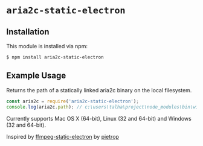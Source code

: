 # `aria2c-static-electron`

## Installation

This module is installed via npm:

```$ npm install aria2c-static-electron```

## Example Usage

Returns the path of a statically linked aria2c binary on the local filesystem.

```javascript
const aria2c = require('aria2c-static-electron');
console.log(aria2c.path); // c:\users\talha\project\node_modules\bin\win\x64\aria2.exe
```
Currently supports Mac OS X (64-bit), Linux (32 and 64-bit) and Windows (32 and 64-bit).

Inspired by [ffmpeg-static-electron](https://www.npmjs.com/package/ffmpeg-static-electron) by [pietrop](https://www.npmjs.com/~pietrop)